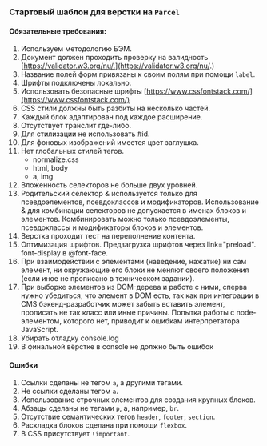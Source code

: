 ### Стартовый шаблон для верстки на `Parcel`

#### Обязательные требования:

1. Используем методологию БЭМ.
2. Документ должен проходить проверку на валидность [https://validator.w3.org/nu/.](https://validator.w3.org/nu/.)
3. Название полей форм привязаны к своим полям при помощи `label`.
4. Шрифты подключены локально.
5. Использовать безопасные шрифты [https://www.cssfontstack.com/](https://www.cssfontstack.com/)
6. CSS стили должны быть разбиты на несколько частей.
7. Каждый блок адаптирован под каждое расширение.
8. Отсутствует транслит где-либо.
9. Для стилизации не использовать #id.
10. Для фоновых изображений имеется цвет заглушка.
11. Нет глобальных стилей тегов.
    - normalize.css
    - html, body
    - a, img
12. Вложенность селекторов не больше двух уровней.
13. Родительский селектор & используется только для псевдоэлементов, псевдоклассов и модификаторов.
    Использование & для комбинации селекторов не допускается в именах блоков и элементов. Комбинировать можно только псевдоэлементы, псевдоклассы и модификаторы блоков и элементов.
14. Верстка проходит тест на переполнение контента.
15. Оптимизация шрифтов. Предзагрузка шрифтов через link="preload". font-display в @font-face.
16. При взаимодействии с элементами (наведение, нажатие) ни сам элемент, ни окружающие его блоки не меняют своего положения (если иное не прописано в техническом задании).
17. При выборке элементов из DOM-дерева и работе с ними, сперва нужно убедиться, что элемент в DOM есть, так как при интеграции в CMS бэкенд-разработчик может забыть вставить элемент, прописать не так класс или иные причины. Попытка работы с node-элементом, которого нет, приводит к ошибкам интерпретатора JavaScript.
18. Убирать отладку console.log
19. В финальной вёрстке в console не должно быть ошибок

#### Ошибки

1. Ссылки сделаны не тегом `a`, а другими тегами.
2. Не ссылки сделаны тегом `a`.
3. Использование строчных элементов для создания крупных блоков.
4. Абзацы сделаны не тегами `p`, а, например, `br`.
5. Отсутствие семантических тегов `header`, `footer`, `section`.
6. Раскладка блоков сделана при помощи `flexbox`.
7. В CSS присутствует `!important`.